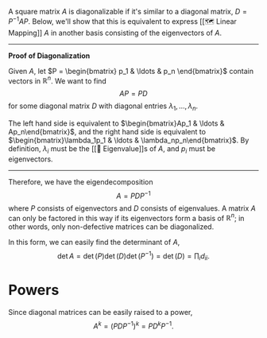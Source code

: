 A square matrix $A$ is diagonalizable if it's similar to a diagonal matrix, $D = P^{-1}AP$. Below, we'll show that this is equivalent to express [[🗺️ Linear Mapping]] $A$ in another basis consisting of the eigenvectors of $A$.

---
**Proof of Diagonalization**

Given $A$, let $P = \begin{bmatrix} p_1 & \ldots & p_n \end{bmatrix}$ contain vectors in $\mathbb{R}^n$. We want to find $$AP = PD$$ for some diagonal matrix $D$ with diagonal entries $\lambda_1, \ldots, \lambda_n$.

The left hand side is equivalent to $\begin{bmatrix}Ap_1 & \ldots & Ap_n\end{bmatrix}$, and the right hand side is equivalent to $\begin{bmatrix}\lambda_1p_1 & \ldots & \lambda_np_n\end{bmatrix}$. By definition, $\lambda_i$ must be the [[💐 Eigenvalue]]s of $A$, and $p_i$ must be eigenvectors.

---

Therefore, we have the eigendecomposition $$A = PDP^{-1}$$ where $P$ consists of eigenvectors and $D$ consists of eigenvalues. A matrix $A$ can only be factored in this way if its eigenvectors form a basis of $\mathbb{R}^n$; in other words, only non-defective matrices can be diagonalized.

In this form, we can easily find the determinant of $A$, $$\det A = \det(P)\det(D)\det(P^{-1}) = \det(D) = \prod_i d_{ii}.$$

# Powers
Since diagonal matrices can be easily raised to a power, $$A^k = (PDP^{-1})^k = PD^kP^{-1}.$$